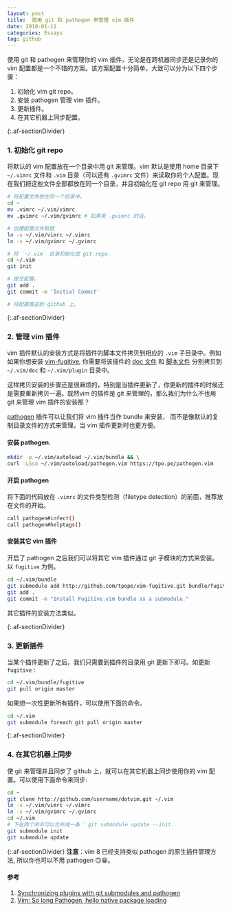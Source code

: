 ```yaml
---
layout: post
title:  使用 git 和 pathogen 来管理 vim 插件
date: 2018-01-11 
categories: Essays
tag: github
---
```


使用 git 和 pathogen 来管理你的 vim 插件，无论是在跨机器同步还是记录你的 vim 配置都是一个不错的方案。该方案配置十分简单，大致可以分为以下四个步骤：

1. 初始化 vim git repo。
2. 安装 pathogen 管理 vim 插件。
3. 更新插件。
4. 在其它机器上同步配置。

{:.af-sectionDivider}
### 1. 初始化 git repo

将默认的 vim 配置放在一个目录中用 git 来管理。vim 默认是使用 home 目录下 `~/.vimrc` 文件和 `.vim` 目录（可以还有 `.gvimrc` 文件）来读取你的个人配置。现在我们把这些文件全部都放在同一个目录，并且初始化在 git repo 用 git 来管理。

```bash
# 将配置文件放在同一个目录中。
cd ~
mv .vimrc ~/.vim/vimrc
mv .gvimrc ~/.vim/gvimrc # 如果用 .gvimrc 的话。

# 创建配置文件软链
ln -s ~/.vim/vimrc ~/.vimrc
ln -s ~/.vim/gvimrc ~/.gvimrc

# 将 `~/.vim` 目录初始化成 git repo.
cd ~/.vim
git init

# 提交配置。
git add .
git commit -m 'Initial Commit'

# 将配置推送到 github 上。 
```

{:.af-sectionDivider}
### 2. 管理 vim 插件

vim 插件默认的安装方式是将插件的脚本文件拷贝到相应的 `.vim` 子目录中。例如如果你想安装 [vim-fugitive](https://github.com/tpope/vim-fugitive), 你需要将该插件的 [doc 文件](https://github.com/tpope/vim-fugitive/blob/master/doc/fugitive.txt) 和 [脚本文件](https://github.com/tpope/vim-fugitive/blob/master/plugin/fugitive.vim) 分别拷贝到 `~/.vim/doc` 和 `~/.vim/plugin` 目录中。

这样拷贝安装的步骤还是很麻烦的，特别是当插件更新了，你更新的插件的时候还是需要重新拷贝一遍。既然vim 的插件是 git 来管理的，那么我们为什么不也用 git 来管理 vim 插件的安装那？

[pathogen](https://github.com/tpope/vim-pathogen) 插件可以让我们将 vim 插件当作 bundle 来安装， 而不是像默认的复制目录文件的方式来管理，当 vim 插件更新时也更方便。

#### 安装 pathogen.

```bash
mkdir -p ~/.vim/autoload ~/.vim/bundle && \
curl -LSso ~/.vim/autoload/pathogen.vim https://tpo.pe/pathogen.vim
```

#### 开启 pathogen

将下面的代码放在 `.vimrc`  的文件类型检测（filetype detection）的前面，推荐放在文件的开始。

```bash
call pathogen#infect()
call pathogen#helptags()
```

#### 安装其它 vim 插件

开启了 pathogen 之后我们可以将其它 vim 插件通过 git 子模块的方式来安装。以 `fugitive` 为例。

```bash
cd ~/.vim/bundle
git submodule add http://github.com/tpope/vim-fugitive.git bundle/fugitive
git add .
git commit -m "Install Fugitive.vim bundle as a submodule."
```

其它插件的安装方法类似。

{:.af-sectionDivider}
### 3. 更新插件

当某个插件更新了之后，我们只需要到插件的目录用 git 更新下即可。如更新 `fugitive` :

```bash
cd ~/.vim/bundle/fugitive
git pull origin master
```

如果想一次性更新所有插件，可以使用下面的命令。

```bash
cd ~/.vim
git submodule foreach git pull origin master
```

{:.af-sectionDivider}
### 4. 在其它机器上同步

使 git 来管理并且同步了 github 上，就可以在其它机器上同步使用你的 vim 配置。可以使用下面命令来同步:

```bash
cd ~
git clone http://github.com/username/dotvim.git ~/.vim
ln -s ~/.vim/vimrc ~/.vimrc
ln -s ~/.vim/gvimrc ~/.gvimrc
cd ~/.vim
# 下在两个命令可以合并成一条： git submodule update --init.
git submodule init
git submodule update
```

{:.af-sectionDivider}
**注意**：vim 8 已经支持类似 pathogen 的原生插件管理方法, 所以你也可以不用 pathogen 🙃😁。 

#### 参考

1. [Synchronizing plugins with git submodules and pathogen](http://vimcasts.org/episodes/synchronizing-plugins-with-git-submodules-and-pathogen/)
2. [Vim: So long Pathogen, hello native package loading](https://shapeshed.com/vim-packages/)